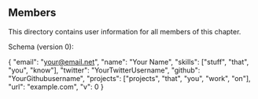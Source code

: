 Members
-------

This directory contains user information for all members of this chapter.

Schema (version 0):

{
  "email": "your@email.net",
  "name": "Your Name",
  "skills": ["stuff", "that", "you", "know"],
  "twitter": "YourTwitterUsername",
  "github": "YourGithubusername",
  "projects": ["projects", "that", "you", "work", "on"],
  "url": "example.com",
  "v": 0
}
